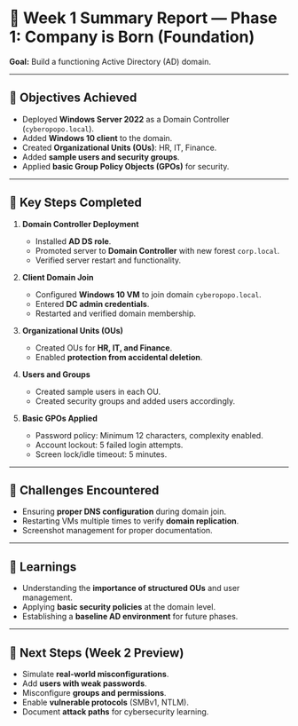 # 📝 Week 1 Summary Report — Phase 1: Company is Born (Foundation)

**Goal:** Build a functioning Active Directory (AD) domain.

---

## 🔹 Objectives Achieved
- Deployed **Windows Server 2022** as a Domain Controller (`cyberopopo.local`).  
- Added **Windows 10 client** to the domain.  
- Created **Organizational Units (OUs)**: HR, IT, Finance.  
- Added **sample users and security groups**.  
- Applied **basic Group Policy Objects (GPOs)** for security.

---

## 🔹 Key Steps Completed

1. **Domain Controller Deployment**
   - Installed **AD DS role**.  
   - Promoted server to **Domain Controller** with new forest `corp.local`.  
   - Verified server restart and functionality.  
  

2. **Client Domain Join**
   - Configured **Windows 10 VM** to join domain `cyberopopo.local`.  
   - Entered **DC admin credentials**.  
   - Restarted and verified domain membership.  
  
3. **Organizational Units (OUs)**
   - Created OUs for **HR, IT, and Finance**.  
   - Enabled **protection from accidental deletion**.  
 
4. **Users and Groups**
   - Created sample users in each OU.  
   - Created security groups and added users accordingly.  

5. **Basic GPOs Applied**
   - Password policy: Minimum 12 characters, complexity enabled.  
   - Account lockout: 5 failed login attempts.  
   - Screen lock/idle timeout: 5 minutes.  
 
---

## 🔹 Challenges Encountered
- Ensuring **proper DNS configuration** during domain join.  
- Restarting VMs multiple times to verify **domain replication**.  
- Screenshot management for proper documentation.

---

## 🔹 Learnings
- Understanding the **importance of structured OUs** and user management.  
- Applying **basic security policies** at the domain level.  
- Establishing a **baseline AD environment** for future phases.  

---

## 🔹 Next Steps (Week 2 Preview)
- Simulate **real-world misconfigurations**.  
- Add **users with weak passwords**.  
- Misconfigure **groups and permissions**.  
- Enable **vulnerable protocols** (SMBv1, NTLM).  
- Document **attack paths** for cybersecurity learning.
